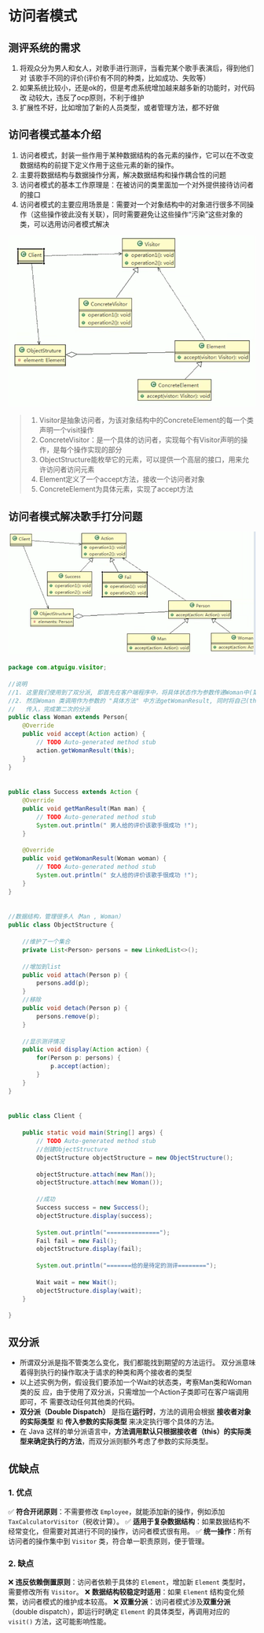 # 访问者模式

## 测评系统的需求

1. 将观众分为男人和女人，对歌手进行测评，当看完某个歌手表演后，得到他们对 该歌手不同的评价(评价有不同的种类，比如成功、失败等）
2. 如果系统比较小，还是ok的，但是考虑系统增加越来越多新的功能时，对代码改 动较大，违反了ocp原则，不利于维护
3. 扩展性不好，比如增加了新的人员类型，或者管理方法，都不好做

## 访问者模式基本介绍

1. 访问者模式，封装一些作用于某种数据结构的各元素的操作，它可以在不改变数据结构的前提下定义作用于这些元素的新的操作。
2. 主要将数据结构与数据操作分离，解决数据结构和操作耦合性的问题
3. 访问者模式的基本工作原理是：在被访问的类里面加一个对外提供接待访问者的接口
4. 访问者模式的主要应用场景是：需要对一个对象结构中的对象进行很多不同操作（这些操作彼此没有关联），同时需要避免让这些操作“污染”这些对象的类，可以选用访问者模式解决

![image-20250318160732073](./assets/image-20250318160732073.png)

> 1. Visitor是抽象访问者，为该对象结构中的ConcreteElement的每一个类声明一个visit操作
> 2. ConcreteVisitor：是一个具体的访问者，实现每个有Visitor声明的操作，是每个操作实现的部分
> 3. ObjectStructure能枚举它的元素，可以提供一个高层的接口，用来允许访问者访问元素
> 4. Element定义了一个accept方法，接收一个访问者对象
> 5. ConcreteElement为具体元素，实现了accept方法

## 访问者模式解决歌手打分问题

![image-20250318162621806](./assets/image-20250318162621806.png)

```java
package com.atguigu.visitor;

//说明
//1. 这里我们使用到了双分派, 即首先在客户端程序中，将具体状态作为参数传递Woman中(第一次分派)
//2. 然后Woman 类调用作为参数的 "具体方法" 中方法getWomanResult, 同时将自己(this)作为参数
//   传入，完成第二次的分派
public class Woman extends Person{
	@Override
	public void accept(Action action) {
		// TODO Auto-generated method stub
		action.getWomanResult(this);
	}
}


public class Success extends Action {
	@Override
	public void getManResult(Man man) {
		// TODO Auto-generated method stub
		System.out.println(" 男人给的评价该歌手很成功 !");
	}
    
	@Override
	public void getWomanResult(Woman woman) {
		// TODO Auto-generated method stub
		System.out.println(" 女人给的评价该歌手很成功 !");
	}
}


//数据结构，管理很多人（Man , Woman）
public class ObjectStructure {

	//维护了一个集合
	private List<Person> persons = new LinkedList<>();
	
	//增加到list
	public void attach(Person p) {
		persons.add(p);
	}
	//移除
	public void detach(Person p) {
		persons.remove(p);
	}
	
	//显示测评情况
	public void display(Action action) {
		for(Person p: persons) {
			p.accept(action);
		}
	}
}


public class Client {

	public static void main(String[] args) {
		// TODO Auto-generated method stub
		//创建ObjectStructure
		ObjectStructure objectStructure = new ObjectStructure();
		
		objectStructure.attach(new Man());
		objectStructure.attach(new Woman());
		
		//成功
		Success success = new Success();
		objectStructure.display(success);
		
		System.out.println("===============");
		Fail fail = new Fail();
		objectStructure.display(fail);
		
		System.out.println("=======给的是待定的测评========");
		
		Wait wait = new Wait();
		objectStructure.display(wait);
	}

}

```

## 双分派

- 所谓双分派是指不管类怎么变化，我们都能找到期望的方法运行。 双分派意味着得到执行的操作取决于请求的种类和两个接收者的类型
- 以上述实例为例，假设我们要添加一个Wait的状态类，考察Man类和Woman类的反 应，由于使用了双分派，只需增加一个Action子类即可在客户端调用即可，不 需要改动任何其他类的代码。
- **双分派（Double Dispatch）** 是指在**运行时**，方法的调用会根据 **接收者对象的实际类型** 和 **传入参数的实际类型** 来决定执行哪个具体的方法。
- 在 Java 这样的单分派语言中，**方法调用默认只根据接收者（this）的实际类型来确定执行的方法**，而双分派则额外考虑了参数的实际类型。

## 优缺点

### **1. 优点**

✅ **符合开闭原则**：不需要修改 `Employee`，就能添加新的操作，例如添加 `TaxCalculatorVisitor`（税收计算）。
 ✅ **适用于复杂数据结构**：如果数据结构不经常变化，但需要对其进行不同的操作，访问者模式很有用。
 ✅ **统一操作**：所有访问者的操作集中到 `Visitor` 类，符合单一职责原则，便于管理。

### **2. 缺点**

❌ **违反依赖倒置原则**：访问者依赖于具体的 `Element`，增加新 `Element` 类型时，需要修改所有 `Visitor`。
 ❌ **数据结构较稳定时适用**：如果 `Element` 结构变化频繁，访问者模式的维护成本较高。
 ❌ **双重分派**：访问者模式涉及**双重分派**（double dispatch），即运行时确定 `Element` 的具体类型，再调用对应的 `visit()` 方法，这可能影响性能。